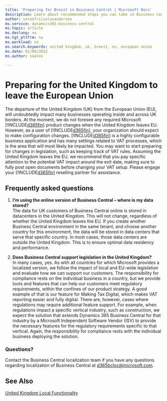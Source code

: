 ```yaml
---
title: 'Preparing for Brexit in Business Central | Microsoft Docs'
description: Learn about recommended steps you can take in Business Central to help prepare for Brexit in 2020.
author: sorenfriisalexandersen
ms.service: dynamics365-business-central
ms.topic: article
ms.devlang: na
ms.tgt_pltfrm: na
ms.workload: na
ms.search.keywords: united kingdom, uk, brexit, eu, european union
ms.date: 01/09/2012
ms.author: soalex

---
```

# Preparing for the United Kingdom to leave the European Union
The departure of the United Kingdom (UK) from the European Union (EU), will undoubtedly impact many businesses operating inside and across UK borders. At the moment, we do not foresee any required Microsoft [!INCLUDE[d365fin](../../includes/d365fin_md.md)] product changes when the United Kingdom leaves EU. However, as a user of [!INCLUDE[d365fin](../../includes/d365fin_md.md)], your organization should expect to make configuration changes. [!INCLUDE[d365fin](../../includes/d365fin_md.md)] is a highly configurable business application and has many settings related to VAT processes, which is the area that will most likely be impacted. You may want to start preparing for changes in legislation, such as keeping track of VAT rules. Assuming the United Kingdom leaves the EU, we recommend that you pay specific attention to the potential VAT impact around the exit date, making sure to fully post open documents before changing your VAT setup. Please engage your [!INCLUDE[d365fin](../../includes/d365fin_md.md)] reselling partner for assistance.

## Frequently asked questions
1.	**I’m using the online version of Business Central – where is my data stored?** <br>
The data for UK customers of Business Central online is stored in datacenters in the United Kingdom. This will not change, regardless of whether the United Kingdom leaves the EU. If you create another Business Central environment in the same tenant, and choose another country for this environment, the data will be stored in data centers that serve that specific country. In most cases, those data centers are outside the United Kingdom. This is to ensure optimal data residency and performance.

2.	**Does Business Central support legislation in the United Kingdom?**<br>
In many cases, yes. As with all countries for which Microsoft provides a localized version, we follow the impact of local and EU-wide legislation and evaluate how we can support our customers. The responsibility for compliance rests on the individual business in a country, but we provide tools and features that can help our customers meet regulatory requirements, within the confines of our product strategy. A good example of that is our feature for Making Tax Digital, which makes VAT reporting easier and fully digital. There are, however, cases where regulations may require additional feature support. For example, when regulations impact a specific vertical industry, such as construction, we expect the solution that extends Dynamics 365 Business Central for that industry by a Microsoft Independent Software Vendor (ISV) to provide the necessary features for the regulatory requirements specific to that vertical. Again, the responsibility for compliance rests with the individual business deploying the solution.

### Questions?
Contact the Business Central localization team if you have any questions regarding localization of Business Central at d365bcloc@microsoft.com.

## See Also
[United Kingdom Local Functionality](united-kingdom-local-functionality.md)